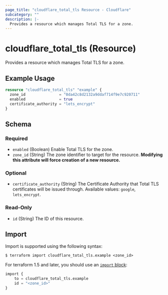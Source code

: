 ```yaml
---
page_title: "cloudflare_total_tls Resource - Cloudflare"
subcategory: ""
description: |-
  Provides a resource which manages Total TLS for a zone.
---
```


# cloudflare_total_tls (Resource)

Provides a resource which manages Total TLS for a zone.

## Example Usage

```terraform
resource "cloudflare_total_tls" "example" {
  zone_id               = "0da42c8d2132a9ddaf714f9e7c920711"
  enabled               = true
  certificate_authority = "lets_encrypt"
}
```
<!-- schema generated by tfplugindocs -->
## Schema

### Required

- `enabled` (Boolean) Enable Total TLS for the zone.
- `zone_id` (String) The zone identifier to target for the resource. **Modifying this attribute will force creation of a new resource.**

### Optional

- `certificate_authority` (String) The Certificate Authority that Total TLS certificates will be issued through. Available values: `google`, `lets_encrypt`.

### Read-Only

- `id` (String) The ID of this resource.

## Import

Import is supported using the following syntax:

```shell
$ terraform import cloudflare_total_tls.example <zone_id>
```

For terraform 1.5 and later, you should use an [`import` block](https://developer.hashicorp.com/terraform/language/import):
```terraform
import {
    to = cloudflare_total_tls.example
    id = "<zone_id>"
}
```
